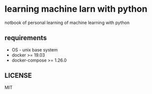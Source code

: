 # learning machine larn with python

notbook of personal learning of machine learning with python

## requirements

* OS - unix base system
* docker >= 19.03
* docker-compose >= 1.26.0

## LICENSE

MIT
